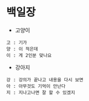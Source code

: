 # 백일장


- 고양이
```
고 : 기가
양 : 이 적은데
이 : 게 2인분 맞나요
```

- 강아지
```
강 : 강의가 끝나고 내용을 다시 보면
아 : 아무것도 기억이 안난다
지 : 지나고나면 잘 할 수 있겠지
```